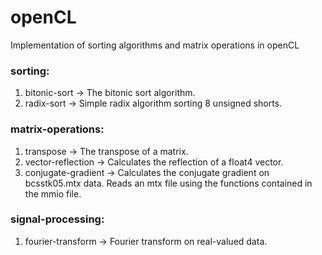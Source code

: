# openCL
Implementation of sorting algorithms and matrix operations in openCL

### sorting:
1) bitonic-sort -> The bitonic sort algorithm.
2) radix-sort -> Simple radix algorithm sorting 8 unsigned shorts.

### matrix-operations: 
1) transpose -> The transpose of a matrix.
2) vector-reflection -> Calculates the reflection of a float4 vector.
3) conjugate-gradient -> Calculates the conjugate gradient on bcsstk05.mtx data. Reads an mtx file using the functions contained in the mmio file. 

### signal-processing:
1) fourier-transform -> Fourier transform on real-valued data.
